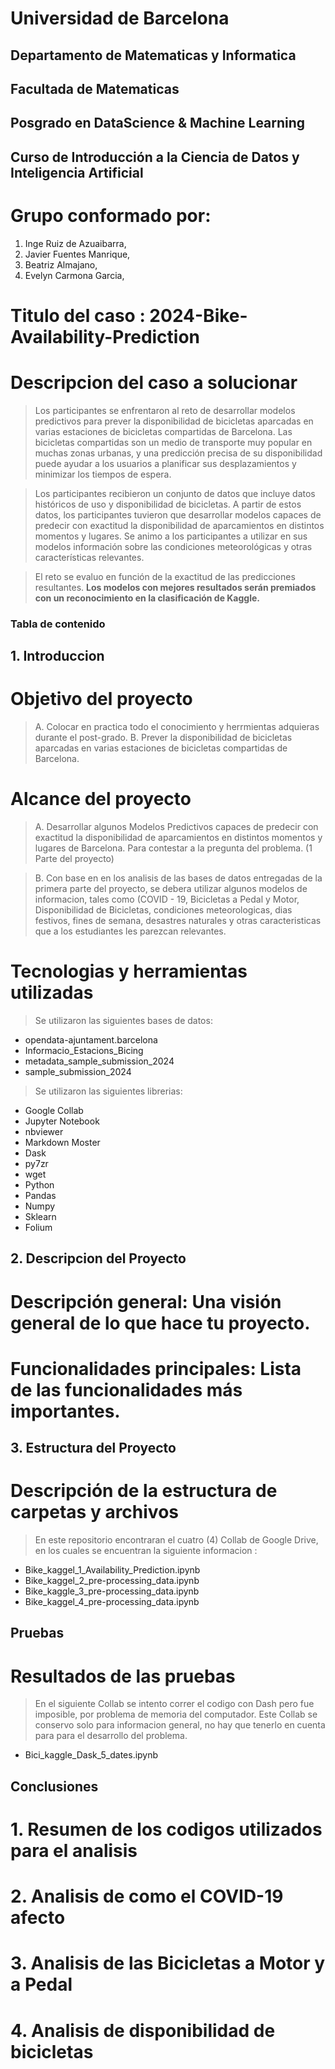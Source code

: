 # Universidad de Barcelona

## Departamento de Matematicas y Informatica

## Facultada de Matematicas

## Posgrado en DataScience & Machine Learning
## Curso de Introducción a la Ciencia de Datos y Inteligencia Artificial

# Grupo conformado por:

1. Inge Ruiz de Azuaibarra,
2. Javier Fuentes Manrique,
3. Beatriz Almajano,
4. Evelyn Carmona Garcia,

# Titulo del caso : 2024-Bike-Availability-Prediction

# Descripcion del caso a solucionar

> Los participantes se enfrentaron al reto de desarrollar modelos predictivos para prever la disponibilidad de bicicletas aparcadas en varias estaciones de bicicletas compartidas de Barcelona.
> Las bicicletas compartidas son un medio de transporte muy popular en muchas zonas urbanas, y una predicción precisa de su disponibilidad puede ayudar a los usuarios a planificar sus desplazamientos y minimizar los tiempos de espera.

> Los participantes recibieron un conjunto de datos que incluye datos históricos de uso y disponibilidad de bicicletas.
> A partir de estos datos, los participantes tuvieron que desarrollar modelos capaces de predecir con exactitud la disponibilidad de aparcamientos en distintos momentos y lugares.
> Se animo a los participantes a utilizar en sus modelos información sobre las condiciones meteorológicas y otras características relevantes.

> El reto se evaluo en función de la exactitud de las predicciones resultantes. **Los modelos con mejores resultados serán premiados con un reconocimiento en la clasificación de Kaggle.**

### Tabla de contenido

## 1. Introduccion

# Objetivo del proyecto

> A. Colocar en practica todo el conocimiento y herrmientas adquieras durante el post-grado.
> B. Prever la disponibilidad de bicicletas aparcadas en varias estaciones de bicicletas compartidas de Barcelona.

# Alcance del proyecto

> A. Desarrollar algunos Modelos Predictivos capaces de predecir con exactitud la disponibilidad de aparcamientos en distintos momentos y lugares de Barcelona. Para contestar a la pregunta del problema. (1 Parte del proyecto)

> B. Con base en en los analisis de las bases de datos entregadas de la primera parte del proyecto, se debera utilizar algunos modelos de informacion, tales como (COVID - 19, Bicicletas a Pedal y Motor, Disponibilidad de Bicicletas, condiciones meteorologicas, dias festivos, fines de semana, desastres naturales y otras caracteristicas que a los estudiantes les parezcan relevantes.

# Tecnologias y herramientas utilizadas

> Se utilizaron las siguientes bases de datos:
  - opendata-ajuntament.barcelona
  - Informacio_Estacions_Bicing
  - metadata_sample_submission_2024
  - sample_submission_2024

> Se utilizaron las siguientes librerias:
  - Google Collab
  - Jupyter Notebook
  - nbviewer
  - Markdown Moster
  - Dask
  - py7zr
  - wget
  - Python
  - Pandas
  - Numpy
  - Sklearn
  - Folium

## 2. Descripcion del Proyecto

# Descripción general: Una visión general de lo que hace tu proyecto.

# Funcionalidades principales: Lista de las funcionalidades más importantes.

## 3. Estructura del Proyecto

# Descripción de la estructura de carpetas y archivos

> En este repositorio encontraran el cuatro (4) Collab de Google Drive, en los cuales se encuentran la siguiente informacion :

* Bike_kaggel_1_Availability_Prediction.ipynb
* Bike_kaggel_2_pre-processing_data.ipynb
* Bike_kaggle_3_pre-processing_data.ipynb
* Bike_kaggel_4_pre-processing_data.ipynb

## Pruebas

# Resultados de las pruebas

> En el siguiente Collab se intento correr el codigo con Dash pero fue imposible, por problema de memoria del computador.
> Este Collab se conservo solo para informacion general, no hay que tenerlo en cuenta para para el desarrollo del problema.

* Bici_kaggle_Dask_5_dates.ipynb

## Conclusiones

# 1. Resumen de los codigos utilizados para el analisis




# 2. Analisis de como el COVID-19 afecto 




# 3. Analisis de las Bicicletas a Motor y a Pedal





# 4. Analisis de disponibilidad de bicicletas


